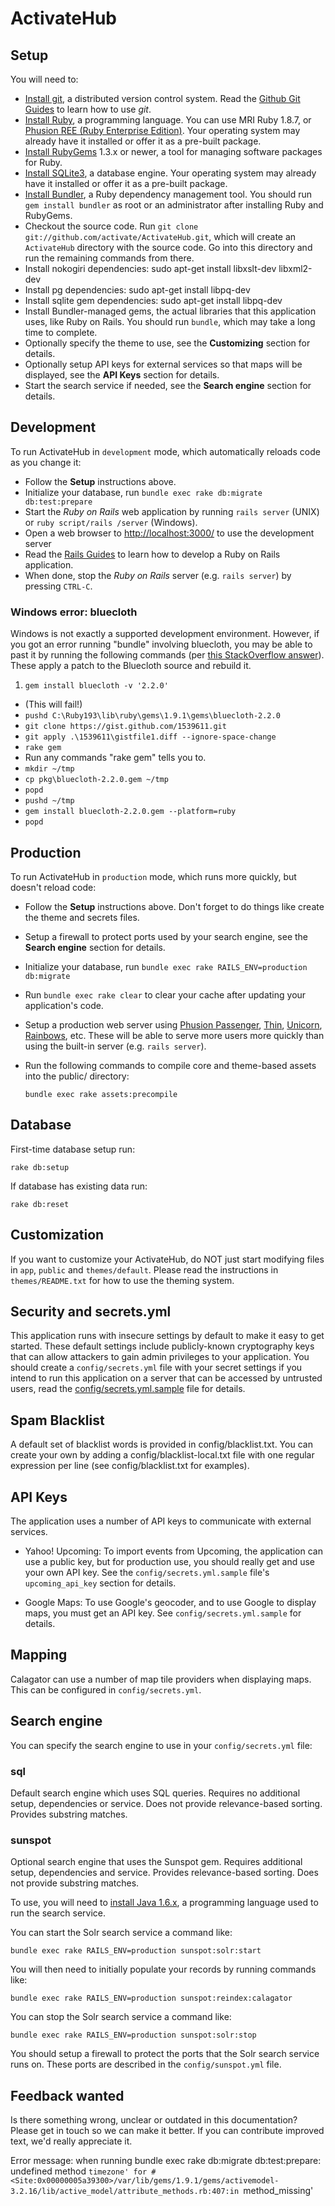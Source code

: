 ActivateHub
=========


Setup
-----

You will need to:

  * [Install git](http://git-scm.com/), a distributed version control system. Read the [Github Git Guides](http://github.com/guides/home) to learn how to use *git*.
  * [Install Ruby](http://www.ruby-lang.org/), a programming language. You can use MRI Ruby 1.8.7, or [Phusion REE (Ruby Enterprise Edition)](http://rubyenterpriseedition.com/). Your operating system may already have it installed or offer it as a pre-built package.
  * [Install RubyGems](http://rubyforge.org/projects/rubygems/) 1.3.x or newer, a tool for managing software packages for Ruby.
  * [Install SQLite3](http://www.sqlite.org/), a database engine. Your operating system may already have it installed or offer it as a pre-built package.
  * [Install Bundler](http://gembundler.com/), a Ruby dependency management tool. You should run `gem install bundler` as root or an administrator after installing Ruby and RubyGems.
  * Checkout the source code. Run `git clone git://github.com/activate/ActivateHub.git`, which will create an `ActivateHub` directory with the source code. Go into this directory and run the remaining commands from there.
  * Install nokogiri dependencies: sudo apt-get install libxslt-dev libxml2-dev
  * Install pg dependencies: sudo apt-get install libpq-dev
  * Install sqlite gem dependencies: sudo apt-get install libpq-dev
  * Install Bundler-managed gems, the actual libraries that this application uses, like Ruby on Rails. You should run `bundle`, which may take a long time to complete.
  * Optionally specify the theme to use, see the **Customizing** section for details.
  * Optionally setup API keys for external services so that maps will be displayed, see the **API Keys** section for details.
  * Start the search service if needed, see the **Search engine** section for details.


Development
-----------

To run ActivateHub in `development` mode, which automatically reloads code as you change it:

  * Follow the **Setup** instructions above.
  * Initialize your database, run `bundle exec rake db:migrate db:test:prepare`
  * Start the *Ruby on Rails* web application by running `rails server` (UNIX) or `ruby script/rails /server` (Windows).
  * Open a web browser to <http://localhost:3000/> to use the development server
  * Read the [Rails Guides](http://guides.rubyonrails.org/) to learn how to develop a Ruby on Rails application.
  * When done, stop the *Ruby on Rails* server (e.g. `rails server`) by pressing `CTRL-C`.

### Windows error: bluecloth

Windows is not exactly a supported development environment. However, if you got an error running "bundle" involving bluecloth, you may be able to past it by running the following commands (per [this StackOverflow answer](http://stackoverflow.com/a/13544086)). These apply a patch to the Bluecloth source and rebuild it.

  1. `gem install bluecloth -v '2.2.0'`
  * (This will fail!)
  * `pushd C:\Ruby193\lib\ruby\gems\1.9.1\gems\bluecloth-2.2.0`
  * `git clone https://gist.github.com/1539611.git`
  * `git apply .\1539611\gistfile1.diff --ignore-space-change`
  * `rake gem`
  * Run any commands "rake gem" tells you to.
  * `mkdir ~/tmp`
  * `cp pkg\bluecloth-2.2.0.gem ~/tmp`
  * `popd`
  * `pushd ~/tmp`
  * `gem install bluecloth-2.2.0.gem --platform=ruby`
  * `popd`


Production
----------

To run ActivateHub in `production` mode, which runs more quickly, but doesn't reload code:

  * Follow the **Setup** instructions above. Don't forget to do things like create the theme and secrets files.
  * Setup a firewall to protect ports used by your search engine, see the **Search engine** section for details.
  * Initialize your database, run `bundle exec rake RAILS_ENV=production db:migrate`
  * Run `bundle exec rake clear` to clear your cache after updating your application's code.
  * Setup a production web server using [Phusion Passenger](http://www.modrails.com/), [Thin](http://code.macournoyer.com/thin/), [Unicorn](http://unicorn.bogomips.org/), [Rainbows](http://rainbows.rubyforge.org/), etc. These will be able to serve more users more quickly than using the built-in server (e.g. `rails server`).
  * Run the following commands to compile core and theme-based assets into the public/ directory:

    ```
    bundle exec rake assets:precompile
    ```


Database
-------------

First-time database setup run:

  ```
  rake db:setup
  ```

If database has existing data run:

  ```
  rake db:reset
  ```


Customization
-------------

If you want to customize your ActivateHub, do NOT just start modifying files in `app`, `public` and `themes/default`. Please read the instructions in `themes/README.txt` for how to use the theming system.


Security and secrets.yml
------------------------

This application runs with insecure settings by default to make it easy to get started. These default settings include publicly-known cryptography keys that can allow attackers to gain admin privileges to your application. You should create a `config/secrets.yml` file with your secret settings if you intend to run this application on a server that can be accessed by untrusted users, read the [config/secrets.yml.sample](config/secrets.yml.sample) file for details.

Spam Blacklist
--------------

A default set of blacklist words is provided in config/blacklist.txt. You can create your own by adding a config/blacklist-local.txt file with one regular expression per line (see config/blacklist.txt for examples).


API Keys
--------

The application uses a number of API keys to communicate with external services.

* Yahoo! Upcoming: To import events from Upcoming, the application can use a public key, but for production use, you should really get and use your own API key. See the `config/secrets.yml.sample` file's `upcoming_api_key` section for details.

* Google Maps: To use Google's geocoder, and to use Google to display maps, you must get an API key.  See `config/secrets.yml.sample` for details.

Mapping
-------

Calagator can use a number of map tile providers when displaying maps. This can be configured in `config/secrets.yml`.


Search engine
-------------

You can specify the search engine to use in your `config/secrets.yml` file:

### sql

Default search engine which uses SQL queries. Requires no additional setup, dependencies or service. Does not provide relevance-based sorting. Provides substring matches.

### sunspot

Optional search engine that uses the Sunspot gem. Requires additional setup, dependencies and service. Provides relevance-based sorting. Does not provide substring matches.

To use, you will need to [install Java 1.6.x](http://www.java.com/getjava), a programming language used to run the search service.

You can start the Solr search service a command like:

    bundle exec rake RAILS_ENV=production sunspot:solr:start

You will then need to initially populate your records by running commands like:

    bundle exec rake RAILS_ENV=production sunspot:reindex:calagator

You can stop the Solr search service a command like:

    bundle exec rake RAILS_ENV=production sunspot:solr:stop

You should setup a firewall to protect the ports that the Solr search service runs on. These ports are described in the `config/sunspot.yml` file.

Feedback wanted
---------------

Is there something wrong, unclear or outdated in this documentation? Please get in touch so we can make it better. If you can contribute improved text, we'd really appreciate it.


Error message: when running bundle exec rake db:migrate db:test:prepare: undefined method `timezone' for #<Site:0x00000005a39300>/var/lib/gems/1.9.1/gems/activemodel-3.2.16/lib/active_model/attribute_methods.rb:407:in `method_missing'
